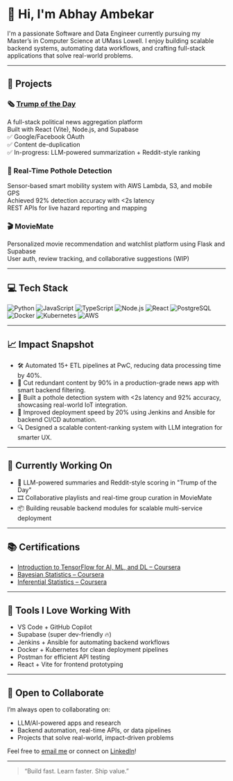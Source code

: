 # 👋 Hi, I'm Abhay Ambekar

I'm a passionate Software and Data Engineer currently pursuing my Master’s in Computer Science at UMass Lowell. I enjoy building scalable backend systems, automating data workflows, and crafting full-stack applications that solve real-world problems.

---

## 🚀 Projects

### 🗞 [Trump of the Day](https://trumpoftheday.com)
A full-stack political news aggregation platform  
Built with React (Vite), Node.js, and Supabase  
✅ Google/Facebook OAuth  
✅ Content de-duplication  
✅ In-progress: LLM-powered summarization + Reddit-style ranking

### 📍 Real-Time Pothole Detection
Sensor-based smart mobility system with AWS Lambda, S3, and mobile GPS  
Achieved 92% detection accuracy with <2s latency  
REST APIs for live hazard reporting and mapping

### 🎬 MovieMate
Personalized movie recommendation and watchlist platform using Flask and Supabase  
User auth, review tracking, and collaborative suggestions (WIP)

---

## 💻 Tech Stack

![Python](https://img.shields.io/badge/-Python-333?style=flat&logo=python)
![JavaScript](https://img.shields.io/badge/-JavaScript-333?style=flat&logo=javascript)
![TypeScript](https://img.shields.io/badge/-TypeScript-333?style=flat&logo=typescript)
![Node.js](https://img.shields.io/badge/-Node.js-333?style=flat&logo=node.js)
![React](https://img.shields.io/badge/-React-333?style=flat&logo=react)
![PostgreSQL](https://img.shields.io/badge/-PostgreSQL-333?style=flat&logo=postgresql)
![Docker](https://img.shields.io/badge/-Docker-333?style=flat&logo=docker)
![Kubernetes](https://img.shields.io/badge/-Kubernetes-333?style=flat&logo=kubernetes)
![AWS](https://img.shields.io/badge/-AWS-333?style=flat&logo=amazonaws)

---

## 📈 Impact Snapshot

- 🛠️ Automated 15+ ETL pipelines at PwC, reducing data processing time by 40%.
- 🚀 Cut redundant content by 90% in a production-grade news app with smart backend filtering.
- 📡 Built a pothole detection system with <2s latency and 92% accuracy, showcasing real-world IoT integration.
- 🔁 Improved deployment speed by 20% using Jenkins and Ansible for backend CI/CD automation.
- 🔍 Designed a scalable content-ranking system with LLM integration for smarter UX.

---

## 📌 Currently Working On

- 🤖 LLM-powered summaries and Reddit-style scoring in "Trump of the Day"
- 🎞️ Collaborative playlists and real-time group curation in MovieMate
- 📦 Building reusable backend modules for scalable multi-service deployment

---

## 📚 Certifications

- [Introduction to TensorFlow for AI, ML, and DL – Coursera](https://www.coursera.org/account/accomplishments/verify/JEZSHXDD5C7W)
- [Bayesian Statistics – Coursera](https://www.coursera.org/account/accomplishments/verify/9HSYUWDE3TSK)
- [Inferential Statistics – Coursera](https://www.coursera.org/account/accomplishments/verify/GRXUXEB7DHFT)

---

## 🧠 Tools I Love Working With

- VS Code + GitHub Copilot  
- Supabase (super dev-friendly 🔥)  
- Jenkins + Ansible for automating backend workflows  
- Docker + Kubernetes for clean deployment pipelines  
- Postman for efficient API testing  
- React + Vite for frontend prototyping  

---

## 🤝 Open to Collaborate

I’m always open to collaborating on:
- LLM/AI-powered apps and research
- Backend automation, real-time APIs, or data pipelines
- Projects that solve real-world, impact-driven problems

Feel free to [email me](mailto:abhaysambekar@gmail.com) or connect on [LinkedIn](https://www.linkedin.com/in/abhay3020)!

---

> “Build fast. Learn faster. Ship value.”

